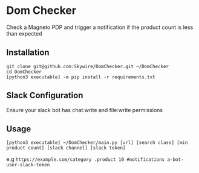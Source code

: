 # Dom Checker

Check a Magneto PDP and trigger a notification if the product count is less than expected

## Installation

```
git clone git@github.com:Skywire/DomChecker.git ~/DomChecker
cd DomChecker
[python3 executable] -m pip install -r requirements.txt
```

## Slack Configuration

Ensure your slack bot has chat:write and file:write permissions

## Usage
`[python3 executable] ~/DomChecker/main.py [url] [search class] [min product count] [slack channel] [slack token]`

e.g
`https://example.com/category .product 10 #notifications a-bot-user-slack-token`
